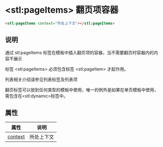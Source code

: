 ﻿# &lt;stl:pageItems&gt; 翻页项容器

```html
<stl:pageItems context="所处上下文"></stl:pageItems>
```

## 说明

通过 stl:pageItems 标签在模板中插入翻页项的容器，当不需要翻页时容器内的内容不展示

标签 &lt;stl:pageItems&gt; 必须包含标签 &lt;stl:pageItem&gt; 才起作用。

列表相关介绍请参见列表标签及列表项

翻页标签可以放到任何类型的模板中使用，唯一的例外是如果在单页模板中使用，需包含在&lt;stl:dynamic&gt;标签中。

## 属性

| 属性                                       | 说明       |
| ------------------------------------------ | ---------- |
| [context](pageItems/attributes?id=context) | 所处上下文 |